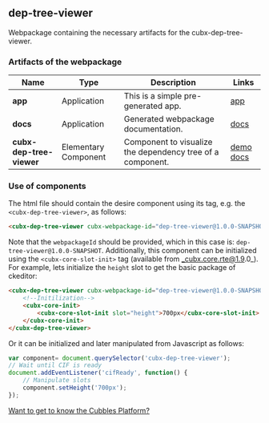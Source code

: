 ## dep-tree-viewer
Webpackage containing the necessary artifacts for the cubx-dep-tree-viewer.
### Artifacts of the webpackage
| Name | Type | Description | Links |
|-|-|-|-|
| **app** | Application | This is a simple pre-generated app. | [app](https://cubbles.world/sandbox/dep-tree-viewer@1.0.0-SNAPSHOT/index.html)   |
| **docs** | Application | Generated webpackage documentation. | [docs](https://cubbles.world/sandbox/dep-tree-viewer@1.0.0-SNAPSHOT/index.html)   |
| **cubx-dep-tree-viewer** | Elementary Component | Component to visualize the dependency tree of a component. | [demo](https://cubbles.world/sandbox/dep-tree-viewer@1.0.0-SNAPSHOT/demo/index.html)  [docs](https://cubbles.world/sandbox/dep-tree-viewer@1.0.0-SNAPSHOT/docs/index.html)   |
### Use of components
The html file should contain the desire component using its tag, e.g. the `<cubx-dep-tree-viewer>`, as follows:
```html
<cubx-dep-tree-viewer cubx-webpackage-id="dep-tree-viewer@1.0.0-SNAPSHOT"></cubx-dep-tree-viewer>
```
Note that the `webpackageId` should be provided, which in this case is: `dep-tree-viewer@1.0.0-SNAPSHOT`.
Additionally, this component can be initialized using the `<cubx-core-slot-init>` tag (available from _cubx.core.rte@1.9.0_).
For example, lets initialize the `height` slot to get the basic package of ckeditor:
```html
<cubx-dep-tree-viewer cubx-webpackage-id="dep-tree-viewer@1.0.0-SNAPSHOT"></cubx-dep-tree-viewer>
	<!--Initilization-->
	<cubx-core-init>
		<cubx-core-slot-init slot="height">700px</cubx-core-slot-init>
	</cubx-core-init>
</cubx-dep-tree-viewer>
```
Or it can be initialized and later manipulated from Javascript as follows:
```javascript
var component= document.querySelector('cubx-dep-tree-viewer');
// Wait until CIF is ready
document.addEventListener('cifReady', function() {
	// Manipulate slots
	component.setHeight('700px');
});
```
[Want to get to know the Cubbles Platform?](https://cubbles.github.io)
